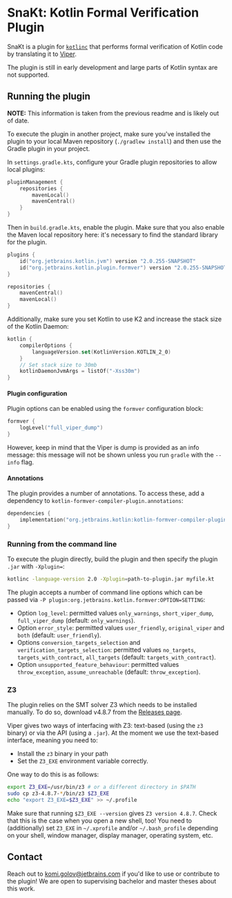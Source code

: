 # SnaKt: Kotlin Formal Verification Plugin

SnaKt is a plugin for [`kotlinc`](https://github.com/JetBrains/kotlin)
that performs formal verification of Kotlin code by translating it to
[Viper](https://www.pm.inf.ethz.ch/research/viper.html).

The plugin is still in early development and large parts of Kotlin
syntax are not supported.

## Running the plugin 

**NOTE:** This information is taken from the previous readme and is likely out of date.

To execute the plugin in another project, make sure you've installed the plugin to your local
Maven repository (`./gradlew install`) and then use the Gradle plugin in your project.

In `settings.gradle.kts`, configure your Gradle plugin repositories to allow local plugins:

```kotlin
pluginManagement {
    repositories {
        mavenLocal()
        mavenCentral()
    }
}
```

Then in `build.gradle.kts`, enable the plugin.  Make sure that you also enable the Maven
local repository here: it's necessary to find the standard library for the plugin.

```kotlin
plugins {
    id("org.jetbrains.kotlin.jvm") version "2.0.255-SNAPSHOT"
    id("org.jetbrains.kotlin.plugin.formver") version "2.0.255-SNAPSHOT"
}

repositories {
    mavenCentral()
    mavenLocal()
}
```

Additionally, make sure you set Kotlin to use K2 and increase the stack size of the Kotlin Daemon:

```kotlin
kotlin {
    compilerOptions {
        languageVersion.set(KotlinVersion.KOTLIN_2_0)
    }
    // Set stack size to 30mb
    kotlinDaemonJvmArgs = listOf("-Xss30m")
}
```

#### Plugin configuration

Plugin options can be enabled using the `formver` configuration block:

```kotlin
formver {
    logLevel("full_viper_dump")
}
```

However, keep in mind that the Viper is dump is provided as an info message: this message will not be shown
unless you run `gradle` with the `--info` flag.

#### Annotations

The plugin provides a number of annotations.
To access these, add a dependency to `kotlin-formver-compiler-plugin.annotations`:

```kotlin
dependencies {
    implementation("org.jetbrains.kotlin:kotlin-formver-compiler-plugin.annotations:2.0.255-SNAPSHOT")
}
```

### Running from the command line

To execute the plugin directly, build the plugin and then
specify the plugin `.jar` with `-Xplugin=`:

```sh
kotlinc -language-version 2.0 -Xplugin=path-to-plugin.jar myfile.kt
```

The plugin accepts a number of command line options which can be passed via `-P plugin:org.jetbrains.kotlin.formver:OPTION=SETTING`:
- Option `log_level`: permitted values `only_warnings`, `short_viper_dump`, `full_viper_dump` (default: `only_warnings`).
- Option `error_style`: permitted values `user_friendly`, `original_viper` and `both` (default: `user_friendly`).
- Options `conversion_targets_selection` and `verification_targets_selection`: permitted values `no_targets`, `targets_with_contract`, `all_targets` (default: `targets_with_contract`).
- Option `unsupported_feature_behaviour`: permitted values `throw_exception`, `assume_unreachable` (default: `throw_exception`).

### Z3

The plugin relies on the SMT solver Z3 which needs to be installed manually.
To do so, download v4.8.7 from the [Releases page](https://github.com/Z3Prover/z3/releases/tag/z3-4.8.7).

Viper gives two ways of interfacing with Z3: text-based (using the `z3` binary)
or via the API (using a `.jar`).
At the moment we use the text-based interface, meaning you need to:
- Install the `z3` binary in your path
- Set the `Z3_EXE` environment variable correctly.

One way to do this is as follows:
```bash
export Z3_EXE=/usr/bin/z3 # or a different directory in $PATH
sudo cp z3-4.8.7-*/bin/z3 $Z3_EXE
echo "export Z3_EXE=$Z3_EXE" >> ~/.profile
```

Make sure that running `$Z3_EXE --version` gives `Z3 version 4.8.7`.
Check that this is the case when you open a new shell, too!
You need to (additionally) set `Z3_EXE` in `~/.xprofile` and/or
`~/.bash_profile` depending on your shell, window manager, display
manager, operating system, etc.

## Contact

Reach out to komi.golov@jetbrains.com if you'd like to use or contribute to the plugin!
We are open to supervising bachelor and master theses about this work.